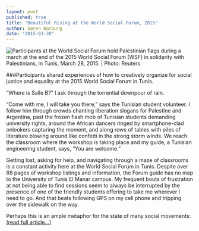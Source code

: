 ```yaml
---
layout: post
published: true
title: "Beautiful Rising at the World Social Forum, 2015"
author: Søren Warburg
date: "2015-03-30"
---
```




<img src="{{site.baseurl}}/assets/2015-03-28_wsf.jpg" alt="Participants at the World Social Forum hold Palestinian flags during a march at the end of the 2015 World Social Forum (WSF) in solidarity with Palestinians, in Tunis, March 28, 2015. | Photo: Reuters">

###Participants shared experiences of how to creatively organize for social justice and equality at the 2015 World Social Forum in Tunis. 

“Where is Salle B?” I ask through the torrential downpour of rain. 

“Come with me, I will take you there,” says the Tunisian student volunteer. I follow him through crowds chanting liberation slogans for Palestine and Argentina, past the frozen flash mob of Tunisian students demanding university rights, around the African dancers ringed by smartphone-clad onlookers capturing the moment, and along rows of tables with piles of literature blowing around like confetti in the strong storm winds. We reach the classroom where the workshop is taking place and my guide, a Tunisian engineering student, says, “You are welcome.” 

Getting lost, asking for help, and navigating through a maze of classrooms is a constant activity here at the World Social Forum in Tunis. Despite over 88 pages of workshop listings and information, the Forum guide has no map to the University of Tunis El Manar campus. My frequent bouts of frustration at not being able to find sessions seem to always be interrupted by the presence of one of the friendly students offering to take me wherever I need to go. And that beats following GPS on my cell phone and tripping over the sidewalk on the way. 

Perhaps this is an ample metaphor for the state of many social movements: <br><a href="http://www.telesurtv.net/english/opinion/Mapping-Creative-Social-Change-at-the-World-Social-Forum-20150330-0007.html" target="_blank">(read full article...)</a>
